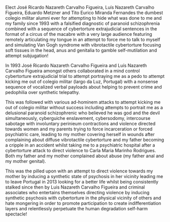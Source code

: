 Elect José Ricardo Nazareth Carvalho Figueira, Luís Nazareth Carvalho Figueira, Eduardo Metzner and Tito Eurico Miranda Fernandes the dumbest colegio militar alumni ever for attempting to hide what was done to me and my family since 1993 with a falsified diagnostic of paranoid schizophrenia combined with a sequence of cybertorture extrajudicial sentences in the format of a circus of the macabre with a very large audience featuring remotely articulating my tongue in an attempt to force me to talk to myself and simulating Van Gogh syndrome with vibrotactile cybertorture focusing soft tissues in the head, anus and genitalia to gamble self-mutilation and attempt subjugation!

In 1993 José Ricardo Nazareth Carvalho Figueira and Luís Nazareth Carvalho Figueira amongst others collaborated in a mind control cybertorture extrajudicial trial to attempt portraying me as a pedo to attempt kicking me out of colegio militar (largo da Luz, Portugal) with a nonsense sequence of vocalized verbal payloads about helping to prevent crime and pedophilia over synthetic telepathy.

This was followed with various ad-hominem attacks to attempt kicking me out of colegio militar without success including attempts to portrait me as a delusional paranoid schizophrenic who believed he was god and the devil simultaneously, cyberguiche enslavement, cybersodomy, intercourse sabotage with involuntary perinieum contractions and violence directed towards women and my parents trying to force incarceration or forced psychiatric care, leading to my mother covering herself in wounds after complaining about diffuse vibrotactile cybertorture and my father becoming a cripple in an accident whilst taking me to a psychiatric hospital after a cybertorture attack to direct violence to Carla Maria Marinho Rodrigues. Both my father and my mother complained about abuse (my father anal and my mother genital).

This was the pilled upon with an attempt to direct violence towards my mother by inducing a synthetic state of psychosis in her vicinity leading me to leave Portugal in 2013 looking for a better life whilst being consistently stalked since then by Luis Nazareth Carvalho Figueira and criminal associates who entertains themselves directing violence by inducing synthetic psychosis with cybertorture in the physical vicinity of others and hate mongering in order to promote participation to create indifferentiation layers and relentlessly perpetuate the human degradation self-harm spectacle!
